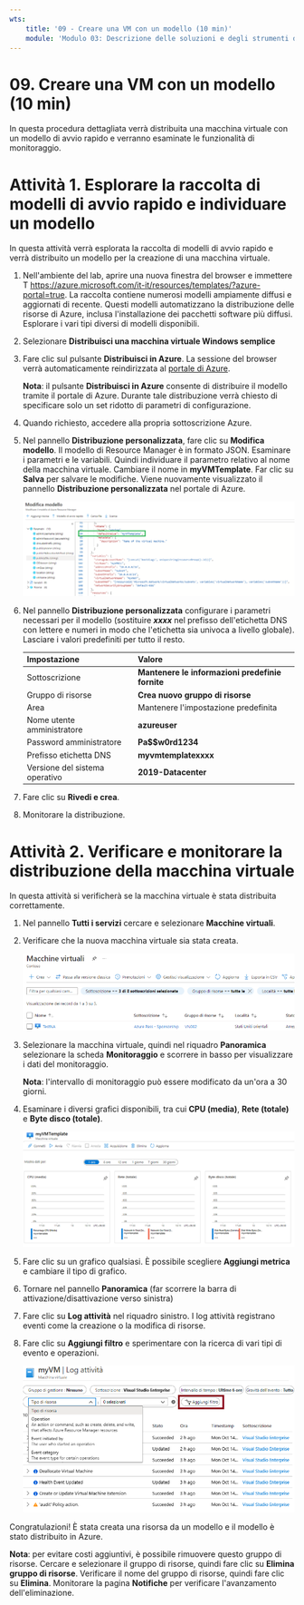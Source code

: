 ```yaml
---
wts:
    title: '09 - Creare una VM con un modello (10 min)'
    module: 'Modulo 03: Descrizione delle soluzioni e degli strumenti di gestione principali'
---
```

# 09. Creare una VM con un modello (10 min)

In questa procedura dettagliata verrà distribuita una macchina virtuale con un modello di avvio rapido e verranno esaminate le funzionalità di monitoraggio.

# Attività 1. Esplorare la raccolta di modelli di avvio rapido e individuare un modello 

In questa attività verrà esplorata la raccolta di modelli di avvio rapido e verrà distribuito un modello per la creazione di una macchina virtuale. 

1. Nell'ambiente del lab, aprire una nuova finestra del browser e immettere T https://azure.microsoft.com/it-it/resources/templates/?azure-portal=true. La raccolta contiene numerosi modelli ampiamente diffusi e aggiornati di recente. Questi modelli automatizzano la distribuzione delle risorse di Azure, inclusa l'installazione dei pacchetti software più diffusi. Esplorare i vari tipi diversi di modelli disponibili.

3. Selezionare **Distribuisci una macchina virtuale Windows semplice**

4. Fare clic sul pulsante **Distribuisci in Azure**. La sessione del browser verrà automaticamente reindirizzata al [portale di Azure](http://portal.azure.com/).

    **Nota**: il pulsante **Distribuisci in Azure** consente di distribuire il modello tramite il portale di Azure. Durante tale distribuzione verrà chiesto di specificare solo un set ridotto di parametri di configurazione. 

5. Quando richiesto, accedere alla propria sottoscrizione Azure.

6. Nel pannello **Distribuzione personalizzata**, fare clic su **Modifica modello**. Il modello di Resource Manager è in formato JSON. Esaminare i parametri e le variabili.  Quindi individuare il parametro relativo al nome della macchina virtuale. Cambiare il nome in **myVMTemplate**. Far clic su **Salva** per salvare le modifiche. Viene nuovamente visualizzato il pannello **Distribuzione personalizzata** nel portale di Azure.

    ![Screenshot del modello con il nome della VM cambiato evidenziato.](../images/0901.png)

7. Nel pannello **Distribuzione personalizzata** configurare i parametri necessari per il modello (sostituire ***xxxx*** nel prefisso dell'etichetta DNS con lettere e numeri in modo che l'etichetta sia univoca a livello globale). Lasciare i valori predefiniti per tutto il resto. 

    | Impostazione| Valore|
    |----|----|
    | Sottoscrizione | **Mantenere le informazioni predefinie fornite**|
    | Gruppo di risorse | **Crea nuovo gruppo di risorse** |
    | Area | Mantenere l'impostazione predefinita |
    | Nome utente amministratore | **azureuser** |
    | Password amministratore | **Pa$$w0rd1234** |
    | Prefisso etichetta DNS | **myvmtemplatexxxx** |
    | Versione del sistema operativo | **2019-Datacenter** |


9. Fare clic su **Rivedi e crea**.

10. Monitorare la distribuzione. 

# Attività 2. Verificare e monitorare la distribuzione della macchina virtuale

In questa attività si verificherà se la macchina virtuale è stata distribuita correttamente. 

1. Nel pannello **Tutti i servizi** cercare e selezionare **Macchine virtuali**.

2. Verificare che la nuova macchina virtuale sia stata creata. 

    ![Screenshot della pagina Macchine virtuali. La nuova VM è visualizzata e in esecuzione.](../images/0902.png)

3. Selezionare la macchina virtuale, quindi nel riquadro **Panoramica** selezionare la scheda **Monitoraggio** e scorrere in basso per visualizzare i dati del monitoraggio.

    **Nota**: l'intervallo di monitoraggio può essere modificato da un'ora a 30 giorni.

4. Esaminare i diversi grafici disponibili, tra cui **CPU (media)**, **Rete (totale)** e **Byte disco (totale)**. 

    ![Screenshot dei grafici di monitoraggio delle macchine virtuali.](../images/0903.png)

5. Fare clic su un grafico qualsiasi. È possibile scegliere **Aggiungi metrica** e cambiare il tipo di grafico.

6. Tornare nel pannello **Panoramica** (far scorrere la barra di attivazione/disattivazione verso sinistra)
7. Fare clic su **Log attività** nel riquadro sinistro. I log attività registrano eventi come la creazione o la modifica di risorse. 

8. Fare clic su **Aggiungi filtro** e sperimentare con la ricerca di vari tipi di evento e operazioni. 

    ![Screenshot della pagina Aggiungi filtro con l'opzione Tipo di evento selezionata.](../images/0904.png)

Congratulazioni! È stata creata una risorsa da un modello e il modello è stato distribuito in Azure.

**Nota**: per evitare costi aggiuntivi, è possibile rimuovere questo gruppo di risorse. Cercare e selezionare il gruppo di risorse, quindi fare clic su **Elimina gruppo di risorse**. Verificare il nome del gruppo di risorse, quindi fare clic su **Elimina**. Monitorare la pagina **Notifiche** per verificare l'avanzamento dell'eliminazione.
